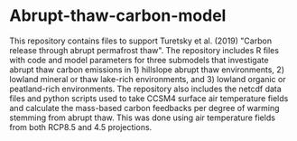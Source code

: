 # Abrupt-thaw-carbon-model
This repository contains files to support Turetsky et al. (2019) "Carbon release through abrupt permafrost thaw".  The repository includes R files with code and model parameters for three submodels that investigate abrupt thaw carbon emissions in 1) hillslope abrupt thaw environments, 2) lowland mineral or thaw lake-rich environments, and 3) lowland organic or peatland-rich environments.  The repository also includes the netcdf data files and python scripts used to take CCSM4 surface air temperature fields and calculate the mass-based carbon feedbacks per degree of warming stemming from abrupt thaw.  This was done using air temperature fields from both RCP8.5 and 4.5 projections.
